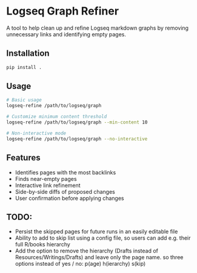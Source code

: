 # Logseq Graph Refiner

A tool to help clean up and refine Logseq markdown graphs by removing unnecessary links and identifying empty pages.

## Installation

```bash
pip install .
```

## Usage

```bash
# Basic usage
logseq-refine /path/to/logseq/graph

# Customize minimum content threshold
logseq-refine /path/to/logseq/graph --min-content 10

# Non-interactive mode
logseq-refine /path/to/logseq/graph --no-interactive
```

## Features

- Identifies pages with the most backlinks
- Finds near-empty pages
- Interactive link refinement
- Side-by-side diffs of proposed changes
- User confirmation before applying changes


## TODO:

- Persist the skipped pages for future runs in an easily editable file
- Ability to add to skip list using a config file, so users can add e.g. their full R/books hierarchy
- Add the option to remove the hierarchy (Drafts instead of Resources/Writings/Drafts) and leave only the page name. so three options instead of yes / no: p(age) h(ierarchy) s(kip)